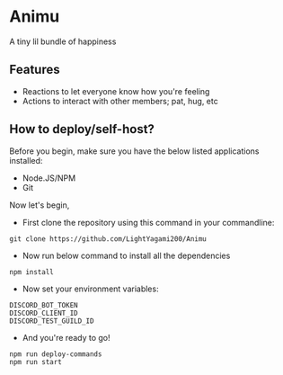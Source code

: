 # Animu

A tiny lil bundle of happiness

## Features

- Reactions to let everyone know how you're feeling
- Actions to interact with other members; pat, hug, etc

## How to deploy/self-host?

Before you begin, make sure you have the below listed applications installed:

- Node.JS/NPM
- Git

Now let's begin,

- First clone the repository using this command in your commandline:

```
git clone https://github.com/LightYagami200/Animu
```

- Now run below command to install all the dependencies

```
npm install
```

- Now set your environment variables:

```
DISCORD_BOT_TOKEN
DISCORD_CLIENT_ID
DISCORD_TEST_GUILD_ID
```

- And you're ready to go!

```
npm run deploy-commands
npm run start
```
